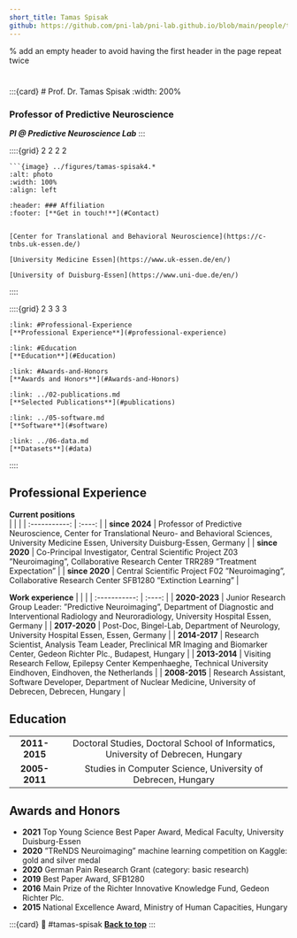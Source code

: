 ```yaml
---
short_title: Tamas Spisak
github: https://github.com/pni-lab/pni-lab.github.io/blob/main/people/tamas-spisak.md
---
```


% add an empty header to avoid having the first header in the page repeat twice
#
:::{card} # Prof.  Dr. Tamas Spisak
:width: 200%
### **Professor of Predictive Neuroscience**

***PI @ Predictive Neuroscience Lab***
:::

::::{grid} 2 2 2 2

```{card}
```{image} ../figures/tamas-spisak4.*
:alt: photo
:width: 100%
:align: left
```

```{card}
:header: ### Affiliation
:footer: [**Get in touch!**](#Contact)


[Center for Translational and Behavioral Neuroscience](https://c-tnbs.uk-essen.de/)

[University Medicine Essen](https://www.uk-essen.de/en/)

[University of Duisburg-Essen](https://www.uni-due.de/en/)

```
::::


::::{grid} 2 3 3 3

```{card}
:link: #Professional-Experience
[**Professional Experience**](#professional-experience)
```

```{card}
:link: #Education
[**Education**](#Education)
```

```{card}
:link: #Awards-and-Honors
[**Awards and Honors**](#Awards-and-Honors)
```

```{card}
:link: ../02-publications.md
[**Selected Publications**](#publications)
```

```{card}
:link: ../05-software.md
[**Software**](#software)
```

```{card}
:link: ../06-data.md
[**Datasets**](#data)
```

::::


## Professional Experience

**Current positions**   
|               |        | 
| :-----------: | :----: | 
| **since 2024**            | Professor of Predictive Neuroscience, Center for Translational Neuro- and Behavioral Sciences, University Medicine Essen, University Duisburg-Essen, Germany      | 
| **since 2020**            | Co-Principal Investigator, Central Scientific Project Z03 ”Neuroimaging”, Collaborative Research Center TRR289 ”Treatment Expectation”      | 
| **since 2020**            | Central Scientific Project F02 ”Neuroimaging”, Collaborative Research Center SFB1280 ”Extinction Learning”      | 

**Work experience**
|               |        | 
| :-----------: | :----: | 
| **2020-2023**            | Junior Research Group Leader: ”Predictive Neuroimaging”, Department of Diagnostic and Interventional Radiology and Neuroradiology, University Hospital Essen, Germany      | 
| **2017-2020**            | Post-Doc, Bingel-Lab, Department of Neurology, University Hospital Essen, Essen, Germany      | 
| **2014-2017**            | Research Scientist, Analysis Team Leader, Preclinical MR Imaging and Biomarker Center, Gedeon Richter Plc., Budapest, Hungary      | 
| **2013-2014**            | Visiting Research Fellow, Epilepsy Center Kempenhaeghe, Technical University Eindhoven, Eindhoven, the Netherlands     | 
| **2008-2015**           | Research Assistant, Software Developer, Department of Nuclear Medicine, University of Debrecen, Debrecen, Hungary     | 

## Education
|               |        | 
| :-----------: | :----: | 
| **2011-2015**             | Doctoral Studies, Doctoral School of Informatics, University of Debrecen, Hungary      | 
| **2005-2011**            | Studies in Computer Science, University of Debrecen, Hungary      | 


## Awards and Honors

- **2021** Top Young Science Best Paper Award,
Medical Faculty, University Duisburg-Essen
- **2020** ”TReNDS Neuroimaging” machine learning competition on Kaggle:
gold and silver medal
- **2020** German Pain Research Grant (category: basic research)
- **2019** Best Paper Award, SFB1280
- **2016** Main Prize of the Richter Innovative Knowledge Fund,
Gedeon Richter Plc.
- **2015** National Excellence Award, Ministry of Human Capacities, Hungary



:::{card}
:link: #tamas-spisak
[**Back to top**](#tamas-spisak)
:::